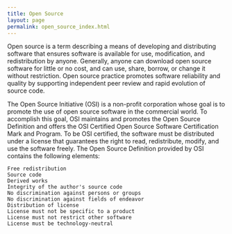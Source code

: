 ```yaml
---
title: Open Source
layout: page
permalink: open_source_index.html
---
```


Open source is a term describing a means of developing and distributing software that ensures software is available for use, modification, and redistribution by anyone. Generally, anyone can download open source software for little or no cost, and can use, share, borrow, or change it without restriction. Open source practice promotes software reliability and quality by supporting independent peer review and rapid evolution of source code.

The Open Source Initiative (OSI) is a non-profit corporation whose goal is to promote the use of open source software in the commercial world. To accomplish this goal, OSI maintains and promotes the Open Source Definition and offers the OSI Certified Open Source Software Certification Mark and Program. To be OSI certified, the software must be distributed under a license that guarantees the right to read, redistribute, modify, and use the software freely. The Open Source Definition provided by OSI contains the following elements:

    Free redistribution
    Source code
    Derived works
    Integrity of the author's source code
    No discrimination against persons or groups
    No discrimination against fields of endeavor
    Distribution of license
    License must not be specific to a product
    License must not restrict other software
    License must be technology-neutral
